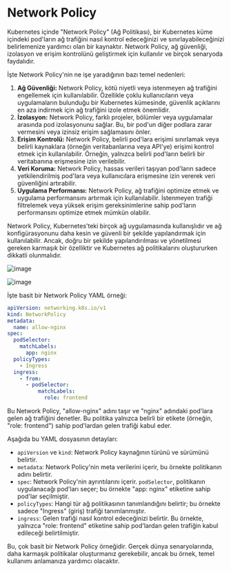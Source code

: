 # Network Policy

Kubernetes içinde "Network Policy" (Ağ Politikası), bir Kubernetes küme içindeki pod'ların ağ trafiğini nasıl kontrol edeceğinizi ve sınırlayabileceğinizi belirlemenize yardımcı olan bir kaynaktır. 
Network Policy, ağ güvenliği, izolasyon ve erişim kontrolünü geliştirmek için kullanılır ve birçok senaryoda faydalıdır.

İşte Network Policy'nin ne işe yaradığının bazı temel nedenleri:

1. **Ağ Güvenliği:** Network Policy, kötü niyetli veya istenmeyen ağ trafiğini engellemek için kullanılabilir. Özellikle çoklu kullanıcıların veya uygulamaların bulunduğu bir Kubernetes kümesinde, güvenlik açıklarını en aza indirmek için ağ trafiğini izole etmek önemlidir.
2. **İzolasyon:** Network Policy, farklı projeler, bölümler veya uygulamalar arasında pod izolasyonunu sağlar. Bu, bir pod'un diğer podlara zarar vermesini veya izinsiz erişim sağlamasını önler.
3. **Erişim Kontrolü:** Network Policy, belirli pod'lara erişimi sınırlamak veya belirli kaynaklara (örneğin veritabanlarına veya API'ye) erişimi kontrol etmek için kullanılabilir. Örneğin, yalnızca belirli pod'ların belirli bir veritabanına erişmesine izin verilebilir.
4. **Veri Koruma:** Network Policy, hassas verileri taşıyan pod'ların sadece yetkilendirilmiş pod'lara veya kullanıcılara erişmesine izin vererek veri güvenliğini artırabilir.
5. **Uygulama Performansı:** Network Policy, ağ trafiğini optimize etmek ve uygulama performansını artırmak için kullanılabilir. İstenmeyen trafiği filtrelemek veya yüksek erişim gereksinimlerine sahip pod'ların performansını optimize etmek mümkün olabilir.

Network Policy, Kubernetes'teki birçok ağ uygulamasında kullanışlıdır ve ağ konfigürasyonunu daha kesin ve güvenli bir şekilde yapılandırmak için kullanılabilir. Ancak, doğru bir şekilde yapılandırılması ve yönetilmesi gereken karmaşık bir özelliktir ve Kubernetes ağ politikalarını oluştururken dikkatli olunmalıdır.

![image](https://github.com/cemtopkaya/kubernetes-notlarim/assets/261946/621e71ad-115c-4fb7-8166-d0faf21dcf28)

![image](https://github.com/cemtopkaya/kubernetes-notlarim/assets/261946/0bf3f786-13be-4812-adf8-d3698643f659)

İşte basit bir Network Policy YAML örneği:

```yaml
apiVersion: networking.k8s.io/v1
kind: NetworkPolicy
metadata:
  name: allow-nginx
spec:
  podSelector:
    matchLabels:
      app: nginx
  policyTypes:
    - Ingress
  ingress:
    - from:
      - podSelector:
          matchLabels:
            role: frontend
```

Bu Network Policy, "allow-nginx" adını taşır ve "nginx" adındaki pod'lara gelen ağ trafiğini denetler. Bu politika yalnızca belirli bir etikete (örneğin, "role: frontend") sahip pod'lardan gelen trafiği kabul eder.

Aşağıda bu YAML dosyasının detayları:

- `apiVersion` ve `kind`: Network Policy kaynağının türünü ve sürümünü belirtir.
- `metadata`: Network Policy'nin meta verilerini içerir, bu örnekte politikanın adını belirtir.
- `spec`: Network Policy'nin ayrıntılarını içerir. `podSelector`, politikanın uygulanacağı pod'ları seçer; bu örnekte "app: nginx" etiketine sahip pod'lar seçilmiştir.
- `policyTypes`: Hangi tür ağ politikasının tanımlandığını belirtir; bu örnekte sadece "Ingress" (giriş) trafiği tanımlanmıştır.
- `ingress`: Gelen trafiği nasıl kontrol edeceğinizi belirtir. Bu örnekte, yalnızca "role: frontend" etiketine sahip pod'lardan gelen trafiğin kabul edileceği belirtilmiştir.

Bu, çok basit bir Network Policy örneğidir. Gerçek dünya senaryolarında, daha karmaşık politikalar oluşturmanız gerekebilir, ancak bu örnek, temel kullanımı anlamanıza yardımcı olacaktır.

